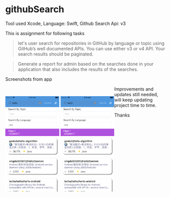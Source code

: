 # githubSearch

Tool used Xcode, Language: Swift, Github Search Api: v3


This is assignment for following tasks

> let's user search for repositories in GitHub by language or topic using GitHub’s well documented APIs. You can use either v3 or v4 API. Your search results should be paginated.

> Generate a report for admin based on the searches done in your application that also includes the results of the searches.

Screenshots from app
<p style="float:left">
</br><img src="/screen1.png" height="300">

<img src="/screen1.png" height="300">
</p>

Improvements and updates still needed, will keep updating project time to time.

Thanks


